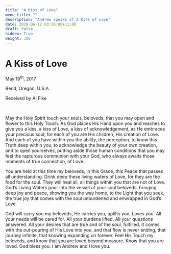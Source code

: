 ```yaml
---
title: "A Kiss of Love"
menu_title: ""
description: "Andrew speaks of A Kiss of Love"
date: 2020-06-12 03:20:00+11:00
draft: False
hidden: True
weight: 300
---
```

# A Kiss of Love

May 19<sup>th</sup>, 2017

Bend, Oregon. U.S.A

Received by Al Fike

 

May the Holy Spirit touch your souls, beloveds, that you may open and flower to this Holy Touch. As God places His Hand upon you and reaches to give you a kiss, a kiss of Love, a kiss of acknowledgement, as He embraces your precious soul, for each of you are His children, His creation of Love. And each of you have within you the ability, the perception, to know this Truth deep within you, to acknowledge the beauty of your own creation, and to open yourselves, putting aside those human conditions that you may feel the rapturous communion with your God, who always awaits those moments of true connection, of Love. 

You are held at this time my beloveds, in this Grace, this Peace that passes all understanding. Drink deep these living waters of Love, for they are the food for the soul. They will heal all, all things within you that are not of Love. God’s Living Waters pour into the vessel of your soul beloveds, bringing deep joy and peace, showing you the way home, to the Light that you seek, the true joy that comes with the soul unburdened and enwrapped in God’s Love. 

God will carry you my beloveds, He carries you, uplifts you, Loves you. All your needs will be cared for.  All your burdens lifted. All your questions answered. All your desires that are true and of the soul, fulfilled. It comes with the out-pouring of His Love into you, and that flow is never ending, that journey infinite, that knowing expanding on forever. Feel His Touch my beloveds, and know that you are loved beyond measure. Know that you are loved. God bless you. I am Andrew and I love you.

